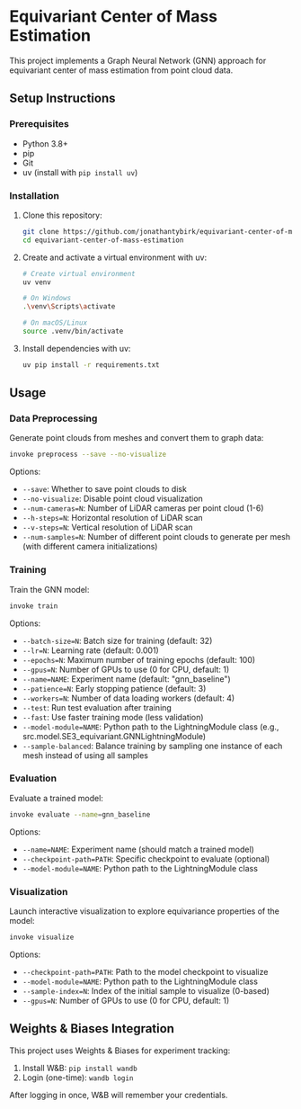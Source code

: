 # Equivariant Center of Mass Estimation

This project implements a Graph Neural Network (GNN) approach for equivariant center of mass estimation from point cloud data.

## Setup Instructions

### Prerequisites

- Python 3.8+
- pip
- Git
- uv (install with `pip install uv`)

### Installation

1. Clone this repository:

   ```bash
   git clone https://github.com/jonathantybirk/equivariant-center-of-mass-estimation
   cd equivariant-center-of-mass-estimation
   ```

2. Create and activate a virtual environment with uv:

   ```bash
   # Create virtual environment
   uv venv

   # On Windows
   .\venv\Scripts\activate

   # On macOS/Linux
   source .venv/bin/activate
   ```

3. Install dependencies with uv:

   ```bash
   uv pip install -r requirements.txt
   ```

## Usage

### Data Preprocessing

Generate point clouds from meshes and convert them to graph data:

```bash
invoke preprocess --save --no-visualize
```

Options:

- `--save`: Whether to save point clouds to disk
- `--no-visualize`: Disable point cloud visualization
- `--num-cameras=N`: Number of LiDAR cameras per point cloud (1-6)
- `--h-steps=N`: Horizontal resolution of LiDAR scan
- `--v-steps=N`: Vertical resolution of LiDAR scan
- `--num-samples=N`: Number of different point clouds to generate per mesh (with different camera initializations)

### Training

Train the GNN model:

```bash
invoke train
```

Options:

- `--batch-size=N`: Batch size for training (default: 32)
- `--lr=N`: Learning rate (default: 0.001)
- `--epochs=N`: Maximum number of training epochs (default: 100)
- `--gpus=N`: Number of GPUs to use (0 for CPU, default: 1)
- `--name=NAME`: Experiment name (default: "gnn_baseline")
- `--patience=N`: Early stopping patience (default: 3)
- `--workers=N`: Number of data loading workers (default: 4)
- `--test`: Run test evaluation after training
- `--fast`: Use faster training mode (less validation)
- `--model-module=NAME`: Python path to the LightningModule class (e.g., src.model.SE3_equivariant.GNNLightningModule)
- `--sample-balanced`: Balance training by sampling one instance of each mesh instead of using all samples

### Evaluation

Evaluate a trained model:

```bash
invoke evaluate --name=gnn_baseline
```

Options:
- `--name=NAME`: Experiment name (should match a trained model)
- `--checkpoint-path=PATH`: Specific checkpoint to evaluate (optional)
- `--model-module=NAME`: Python path to the LightningModule class

### Visualization

Launch interactive visualization to explore equivariance properties of the model:

```bash
invoke visualize
```

Options:
- `--checkpoint-path=PATH`: Path to the model checkpoint to visualize
- `--model-module=NAME`: Python path to the LightningModule class
- `--sample-index=N`: Index of the initial sample to visualize (0-based)
- `--gpus=N`: Number of GPUs to use (0 for CPU, default: 1)

## Weights & Biases Integration

This project uses Weights & Biases for experiment tracking:

1. Install W&B: `pip install wandb`
2. Login (one-time): `wandb login`

After logging in once, W&B will remember your credentials.
